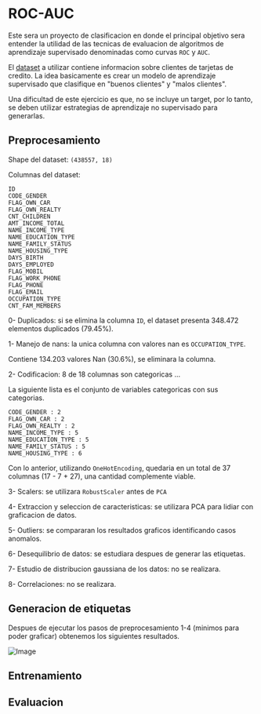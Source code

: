 # ROC-AUC

Este sera un proyecto de clasificacion en donde el principal objetivo sera entender la utilidad de las tecnicas de evaluacion de algoritmos de aprendizaje supervisado denominadas como curvas `ROC` y `AUC`.

El [dataset](https://www.kaggle.com/datasets/rikdifos/credit-card-approval-prediction/discussion/119320) a utilizar contiene informacion sobre clientes de tarjetas de credito. La idea basicamente es crear un modelo de aprendizaje supervisado que clasifique en "buenos clientes" y "malos clientes".

Una dificultad de este ejercicio es que, no se incluye un target, por lo tanto, se deben utilizar estrategias de aprendizaje no supervisado para generarlas.



## Preprocesamiento

Shape del dataset: `(438557, 18)`

Columnas del dataset:
```
ID
CODE_GENDER
FLAG_OWN_CAR
FLAG_OWN_REALTY
CNT_CHILDREN
AMT_INCOME_TOTAL
NAME_INCOME_TYPE
NAME_EDUCATION_TYPE
NAME_FAMILY_STATUS
NAME_HOUSING_TYPE
DAYS_BIRTH
DAYS_EMPLOYED
FLAG_MOBIL
FLAG_WORK_PHONE
FLAG_PHONE
FLAG_EMAIL
OCCUPATION_TYPE
CNT_FAM_MEMBERS
```


0- Duplicados: si se elimina la columna `ID`, el dataset presenta 348.472 elementos duplicados (79.45%).



1- Manejo de nans: la unica columna con valores nan es `OCCUPATION_TYPE`.

Contiene 134.203 valores Nan (30.6%), se eliminara la columna.

2- Codificacion: 8 de 18 columnas son categoricas ...

La siguiente lista es el conjunto de variables categoricas con sus categorias.

```
CODE_GENDER : 2
FLAG_OWN_CAR : 2
FLAG_OWN_REALTY : 2
NAME_INCOME_TYPE : 5
NAME_EDUCATION_TYPE : 5
NAME_FAMILY_STATUS : 5
NAME_HOUSING_TYPE : 6

```

Con lo anterior, utilizando `OneHotEncoding`, quedaria en un total de 37 columnas (17 - 7 + 27), una cantidad complemente viable.

3- Scalers: se utilizara `RobustScaler` antes de `PCA`

4- Extraccion y seleccion de caracteristicas: se utilizara PCA para lidiar con graficacion de datos.

5- Outliers: se compararan los resultados graficos identificando casos anomalos.

6- Desequilibrio de datos: se estudiara despues de generar las etiquetas.

7- Estudio de distribucion gaussiana de los datos: no se realizara.

8- Correlaciones: no se realizara.

## Generacion de etiquetas

Despues de ejecutar los pasos de preprocesamiento 1-4 (minimos para poder graficar) obtenemos los siguientes resultados.

![Image]("./images/1.png")


## Entrenamiento

## Evaluacion
